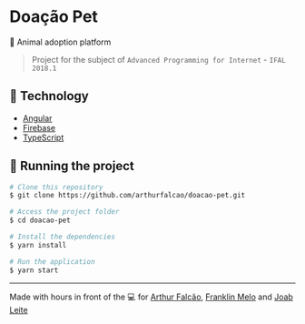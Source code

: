 # Doação Pet

:dog: Animal adoption platform

> Project for the subject of `Advanced Programming for Internet` - `IFAL 2018.1`

## :rocket: Technology

- [Angular](https://angular.io/)
- [Firebase](https://firebase.google.com/)
- [TypeScript](https://www.typescriptlang.org/)

## :notebook: Running the project

```bash
# Clone this repository
$ git clone https://github.com/arthurfalcao/doacao-pet.git

# Access the project folder
$ cd doacao-pet

# Install the dependencies
$ yarn install

# Run the application
$ yarn start
```

---

Made with hours in front of the :computer: for [Arthur Falcão](https://github.com/arthurfalcao), [Franklin Melo](https://github.com/franklinmelo) and [Joab Leite](https://github.com/jlsneto)
